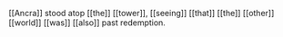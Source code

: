[[Ancra]] stood atop [[the]] [[tower]], [[seeing]] [[that]] [[the]] [[other]] [[world]] [[was]] [[also]] past redemption. 